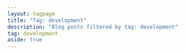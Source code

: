 ```yaml
---
layout: tagpage
title: "Tag: development"
description: "Blog posts filtered by tag: development"
tag: development
aside: true
---
```


